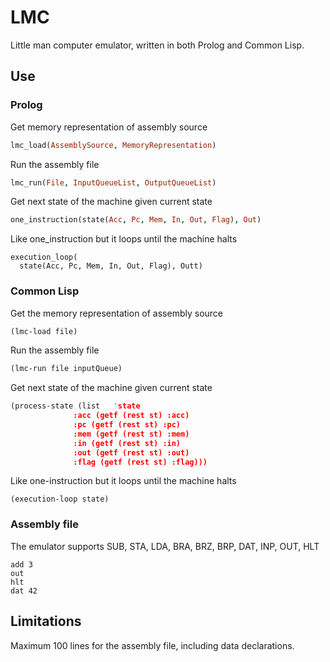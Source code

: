 # LMC
  Little man computer emulator, written in both Prolog and Common Lisp.
  
## Use 
### Prolog
  Get memory representation of assembly source
  ```prolog
  lmc_load(AssemblySource, MemoryRepresentation)
  ```
  Run the assembly file
  ```prolog
  lmc_run(File, InputQueueList, OutputQueueList)
  ``` 
  Get next state of the machine given current state
  ```prolog
  one_instruction(state(Acc, Pc, Mem, In, Out, Flag), Out)
  ```
  Like one_instruction but it loops until the machine halts
  ```
  execution_loop(
	state(Acc, Pc, Mem, In, Out, Flag), Outt)
  ```
  
### Common Lisp
  Get the memory representation of assembly source
  ```lisp
  (lmc-load file)
  ```
  Run the assembly file
  ```lisp
  (lmc-run file inputQueue) 
  ``` 
  Get next state of the machine given current state
  ```prolog
  (process-state (list   'state
                :acc (getf (rest st) :acc)
                :pc (getf (rest st) :pc)
                :mem (getf (rest st) :mem)
                :in (getf (rest st) :in)
                :out (getf (rest st) :out)
                :flag (getf (rest st) :flag)))
  ```
  Like one-instruction but it loops until the machine halts
  ```
  (execution-loop state)
  ```
  
### Assembly file
  The emulator supports SUB, STA, LDA, BRA, BRZ, BRP, DAT, INP, OUT, HLT
  ```assembly
  add 3
  out
  hlt
  dat 42
  ```
  
## Limitations
  Maximum 100 lines for the assembly file, including data declarations.
